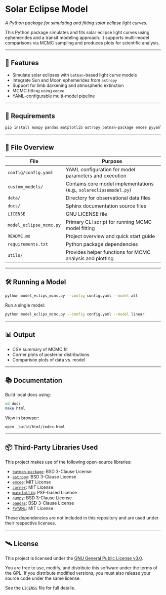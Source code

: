 # Solar Eclipse Model

*A Python package for simulating and fitting solar eclipse light curves.*

This Python package simulates and fits solar eclipse light curves using ephemerides and a transit modeling approach. It supports multi-model comparisons via MCMC sampling and produces plots for scientific analysis.


---

## 🚀 Features

- Simulate solar eclipses with `batman`-based light curve models
- Integrate Sun and Moon ephemerides from `astropy`
- Support for limb darkening and atmospheric extinction
- MCMC fitting using `emcee`
- YAML-configurable multi-model pipeline


---

## 🧪 Requirements

```bash
pip install numpy pandas matplotlib astropy batman-package emcee pyyaml corner sphinx sphinx_rtd_theme
```

---

## 📁 File Overview

| File                    | Purpose                                                            |
|-------------------------|--------------------------------------------------------------------|
| `config/config.yaml`    | YAML configuration for model parameters and execution              |
| `custom_models/`        | Contains core model implementations (e.g., `solareclipsemodel.py`) |
| `data/`                 | Directory for observational data files                             |
| `docs/`                 | Sphinx documentation source files                                  |
| `LICENSE`               | GNU LICENSE file                                                   | 
| `model_eclipse_mcmc.py` | Primary CLI script for running MCMC model fitting                  |
| `README.md`             | Project overview and quick start guide                             |
| `requirements.txt`      | Python package dependencies                                        |
| `utils/`                | Provides helper functions for MCMC analysis and plotting           |

---

## 🛠️ Running a Model

```bash
python model_eclips_mcmc.py --config config.yaml --model all
```

Run a single model:

```bash
python model_eclips_mcmc.py --config config.yaml --model linear
```

---

## 📊 Output

- CSV summary of MCMC fit
- Corner plots of posterior distributions
- Comparison plots of data vs. model

---

## 📚 Documentation

Build local docs using:

```bash
cd docs
make html
```

View in browser:

```bash
open _build/html/index.html
```

---

## 📦 Third-Party Libraries Used

This project makes use of the following open-source libraries:

- [`batman-package`](https://github.com/lkreidberg/batman): BSD 3-Clause License
- [`astropy`](https://www.astropy.org/): BSD 3-Clause License
- [`emcee`](https://github.com/dfm/emcee): MIT License
- [`corner`](https://github.com/dfm/corner.py): MIT License
- [`matplotlib`](https://matplotlib.org/): PSF-based License
- [`numpy`](https://numpy.org/): BSD 3-Clause License
- [`pandas`](https://pandas.pydata.org/): BSD 3-Clause License
- [`PyYAML`](https://pyyaml.org/): MIT License

These dependencies are not included in this repository and are used under their respective licenses.

---

## 🛰 License

This project is licensed under the [GNU General Public License v3.0](https://www.gnu.org/licenses/gpl-3.0.html).

You are free to use, modify, and distribute this software under the terms of the GPL. If you distribute modified versions, you must also release your source code under the same license.

See the `LICENSE` file for full details.

